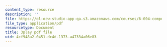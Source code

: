 ```yaml
---
content_type: resource
description: ''
file: https://ol-ocw-studio-app-qa.s3.amazonaws.com/courses/6-004-computation-structures-spring-2017/4cf948a20451dc4d1373a47334a06e83_r3c31nh_iOc.pdf
file_type: application/pdf
resourcetype: Document
title: 3play pdf file
uid: 4cf948a2-0451-dc4d-1373-a47334a06e83
---
```

